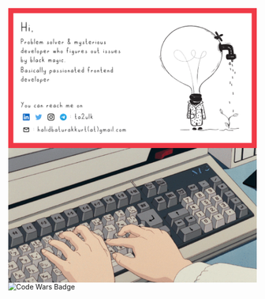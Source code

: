 
<img alt="keyboard" src="src/Github Header.png" align="right"/>

<img alt="keyboard" src="src/keyboard.gif" align="right" />

![Code Wars Badge](https://www.codewars.com/users/cosakin/badges/micro)
